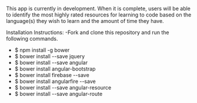 This app is currently in development. When it is complete, users will be able to identify the most highly rated resources for learning to code based on the language(s) they wish to learn and the amount of time they have.

Installation Instructions:
-Fork and clone this repository and run the following commands.

  - $ npm install -g bower
  - $ bower install --save jquery
  - $ bower install --save angular
  - $ bower install angular-bootstrap
  - $ bower install firebase --save
  - $ bower install angularfire --save
  - $ bower install --save angular-resource
  - $ bower install --save angular-route
